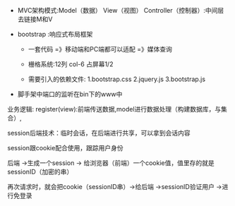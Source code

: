 - MVC架构模式:Model（数据） View（视图） Controller（控制器）:中间层去链接M和V


- bootstrap :响应式布局框架

  - 一套代码 =》移动端和PC端都可以适配 =》媒体查询

   - 栅格系统:12列 col-6 占屏幕1/2

   -  需要引入的依赖文件:
1.bootstrap.css
2.jquery.js
3.bootstrap.js

- 脚手架中端口的监听在bin下的www中

业务逻辑: register(view):前端传送数据,model进行数据处理（构建数据库，与集合）,



session后端技术：临时会话，在后端进行共享，可以拿到会话内容

session跟cookie配合使用，跟踪用户身份

后端 ->生成一个session -> 给浏览器（前端）一个cookie值，值里存的就是sessionID（加密的串）

再次请求时，就会把cookie（sessionID串）->给后端 ->sessionID验证用户 ->进行免登录



<!-- =====================登录态======================= -->
